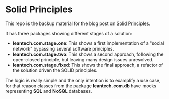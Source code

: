 # Solid Principles

This repo is the backup material for the blog post on [Solid Principles](put.link.in.here).

It has three packages showing different stages of a solution:

* **leantech.com.stage.one**: This shows a first implementation of a "social network" bypassing several software principles.
* **leantech.com.stage.two**: This shows a second approach, following the open-closed principle, but leaving many design issues unresolved.
* **leantech.com.stage.fixed**: This shows the final approach, a refactor of the solution driven the SOLID principles.

The logic is really simple and the only intention is to examplify a use case, for that reason classes from the package **leantech.com.db** have mocks representing **SQL** and **NoSQL** databases.
